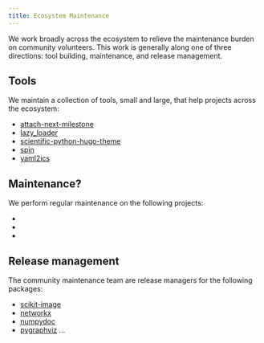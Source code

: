 ```yaml
---
title: Ecosystem Maintenance
---
```


We work broadly across the ecosystem to relieve the maintenance burden on community volunteers.
This work is generally along one of three directions: tool building, maintenance, and release management.

## Tools

We maintain a collection of tools, small and large, that help projects across the ecosystem:

- [attach-next-milestone](https://github.com/scientific-python/attach-next-milestone)
- [lazy_loader](https://github.com/scientific-python/lazy_loader/)
- [scientific-python-hugo-theme](https://github.com/scientific-python/scientific-python-hugo-theme)
- [spin](https://github.com/scientific-python/spin)
- [yaml2ics](https://github.com/scientific-python/yaml2ics)

## Maintenance?

We perform regular maintenance on the following projects:

-
-
-

## Release management

The community maintenance team are release managers for the following packages:

- [scikit-image](https://github.com/scikit-image/scikit-image)
- [networkx](https://github.com/networkx/networkx)
- [numpydoc](https://github.com/numpy/numpydoc)
- [pygraphviz](https://github.com/pygraphviz/pygraphviz)
  ...
